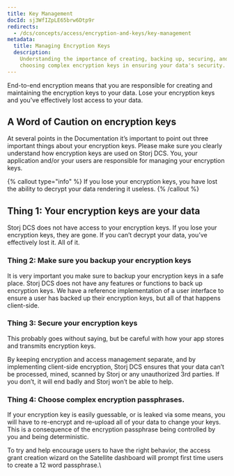 ```yaml
---
title: Key Management
docId: sj3WfIZpLE65brw6Dtp9r
redirects:
  - /dcs/concepts/access/encryption-and-keys/key-management
metadata:
  title: Managing Encryption Keys
  description:
    Understanding the importance of creating, backing up, securing, and
    choosing complex encryption keys in ensuring your data's security.
---
```


End-to-end encryption means that you are responsible for creating and maintaining the encryption keys to your data. Lose your encryption keys and you've effectively lost access to your data.

## A Word of Caution on encryption keys

At several points in the Documentation it’s important to point out three important things about your encryption keys. Please make sure you clearly understand how encryption keys are used on Storj DCS. You, your application and/or your users are responsible for managing your encryption keys.

{% callout type="info"  %}
If you lose your encryption keys, you have lost the ability to decrypt your data rendering it useless.
{% /callout %}

## Thing 1: Your encryption keys are your data

Storj DCS does not have access to your encryption keys. If you lose your encryption keys, they are gone. If you can’t decrypt your data, you’ve effectively lost it. All of it.

### Thing 2: Make sure you backup your encryption keys

It is very important you make sure to backup your encryption keys in a safe place. Storj DCS does not have any features or functions to back up encryption keys. We have a reference implementation of a user interface to ensure a user has backed up their encryption keys, but all of that happens client-side.

### Thing 3: Secure your encryption keys

This probably goes without saying, but be careful with how your app stores and transmits encryption keys.

By keeping encryption and access management separate, and by implementing client-side encryption, Storj DCS ensures that your data can’t be processed, mined, scanned by Storj or any unauthorized 3rd parties. If you don’t, it will end badly and Storj won’t be able to help.

### Thing 4: Choose complex encryption passphrases.

If your encryption key is easily guessable, or is leaked via some means, you will have to re-encrypt and re-upload all of your data to change your keys. This is a consequence of the encryption passphrase being controlled by you and being deterministic.

To try and help encourage users to have the right behavior, the access grant creation wizard on the Satellite dashboard will prompt first time users to create a 12 word passphrase.\\
